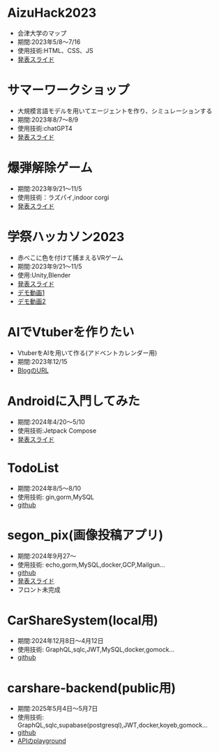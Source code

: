 # AizuHack2023
- 会津大学のマップ
- 期間:2023年5/8～7/16
- 使用技術:HTML、CSS、JS
- [発表スライド](https://docs.google.com/presentation/d/1bNdvSHjQJgkc3sBTr5cJnLq0E8cXCkGoAFBnnhr3UHI/edit#slide=id.p)

# サマーワークショップ
- 大規模言語モデルを用いてエージェントを作り、シミュレーションする
- 期間:2023年8/7～8/9
- 使用技術:chatGPT4
- [発表スライド](https://docs.google.com/presentation/d/1alyUAb6tUoM08EhsggOKDYZrV9TXqdYqYkxPsib9XRM/edit#slide=id.p)

# 爆弾解除ゲーム
- 期間:2023年9/21～11/5
- 使用技術：ラズパイ,indoor corgi
- [発表スライド](https://docs.google.com/presentation/d/1wqVJeucgyQWxvbJTZSijPzHjqHCjn7hjbSoLazQQhK4/edit#slide=id.g261f217e816_0_5)

# 学祭ハッカソン2023
- 赤べこに色を付けて捕まえるVRゲーム
- 期間:2023年9/21～11/5
- 使用:Unity,Blender
- [発表スライド](https://docs.google.com/presentation/d/1i0PI1zpz9Oe2e8QqRtotJOiy9F8v6RGSnrzWsfe93Lc/edit#slide=id.p)
- [デモ動画1](https://www.youtube.com/watch?v=d3D2mojTei0)
- [デモ動画2](https://www.youtube.com/watch?v=_9ciDB2G3sM)

# AIでVtuberを作りたい
- VtuberをAIを用いて作る(アドベントカレンダー用)
- 期間:2023年12/15
- [BlogのURL](https://onion0904.hatenablog.com/entry/2023/12/16/180802?_gl=1*1gdpj6l*_gcl_au*Nzc1MzQxNjg0LjE2OTgxMDk2MzI.%E3%80%80%E3%81%93%E3%82%8C%E3%81%A0%E3%81%91%E6%9B%B8%E3%81%84%E3%81%9F%E3%81%93%E3%81%A8%E3%81%8C%E3%81%82%E3%82%8B)

# Androidに入門してみた
- 期間:2024年4/20～5/10
- 使用技術:Jetpack Compose
- [発表スライド](https://www.canva.com/design/DAGEhBm-_Lo/QEeiRnykr7HkxeQiPZXEFA/edit?utm_content=DAGEhBm-_Lo&utm_campaign=designshare&utm_medium=link2&utm_source=sharebutton)

# TodoList
- 期間:2024年8/5～8/10
- 使用技術: gin,gorm,MySQL
- [github](https://github.com/onion0904/my-todo-app)

# segon_pix(画像投稿アプリ)
- 期間:2024年9月27～
- 使用技術: echo,gorm,MySQL,docker,GCP,Mailgun...
- [github](https://github.com/onion0904/segon_pix)
- [発表スライド](https://www.canva.com/design/DAGTpGOK5uw/5Z6bmOWyww7FIWXDiXPEbg/edit)
- フロント未完成

# CarShareSystem(local用)
- 期間:2024年12月8日～4月12日
- 使用技術: GraphQL,sqlc,JWT,MySQL,docker,gomock...
- [github](https://github.com/onion0904/CarShareSystem)

# carshare-backend(public用)
- 期間:2025年5月4日～5月7日
- 使用技術: GraphQL,sqlc,supabase(postgresql),JWT,docker,koyeb,gomock...
- [github](https://github.com/onion0904/carshare-backend)
- [APIのplayground](https://my-go-api-onion0904-2d2c780f.koyeb.app/)